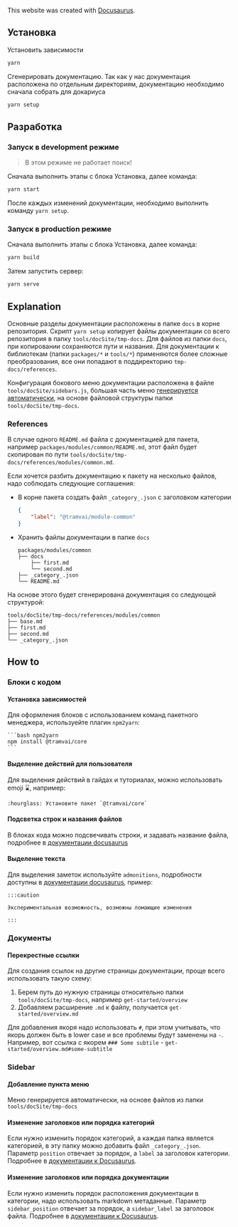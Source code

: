 This website was created with [Docusaurus](https://docusaurus.io/).

## Установка

Установить зависимости

```bash
yarn
```

Сгенерировать документацию. Так как у нас документация расположена по отдельным директориям, документацию необходимо сначала собрать для докариуса

```bash
yarn setup
```

## Разработка

### Запуск в development режиме

> В этом режиме не работает поиск!

Сначала выполнить этапы с блока Установка, далее команда:

```bash
yarn start
```

После каждых изменений документации, необходимо выполнить команду `yarn setup`.

### Запуск в production режиме

Сначала выполнить этапы с блока Установка, далее команда:

```bash
yarn build
```

Затем запустить сервер:

```bash
yarn serve
```

## Explanation

Основные разделы документации расположены в папке `docs` в корне репозитория.
Скрипт `yarn setup` копирует файлы документации со всего репозитория в папку `tools/docSite/tmp-docs`.
Для файлов из папки `docs`, при копировании сохраняются пути и названия.
Для документации к библиотекам (папки `packages/*` и `tools/*`) применяются более сложные преобразования, все они попадают в поддиректорию `tmp-docs/references`.

Конфигурация бокового меню документации расположена в файле `tools/docSite/sidebars.js`, большая часть меню [генерируется автоматически](https://docusaurus.io/docs/sidebar/autogenerated), на основе файловой структуры папки `tools/docSite/tmp-docs`.

### References

В случае одного `README.md` файла с документацией для пакета, например `packages/modules/common/README.md`, этот файл будет скопирован по пути `tools/docSite/tmp-docs/references/modules/common.md`.

Если хочется разбить документацию к пакету на несколько файлов, надо соблюдать следующие соглашения:

- В корне пакета создать файл `_category_.json` с заголовком категории

    ```json title="_category_.json"
    {
        "label": "@tramvai/module-common"
    }
    ```

- Хранить файлы документации в папке `docs`

    ```
    packages/modules/common
    ├── docs
        ├── first.md
        └── second.md
    ├── _category_.json
    └── README.md
    ```

На основе этого будет сгенерирована документация со следующей структурой:

```
tools/docSite/tmp-docs/references/modules/common
├── base.md
├── first.md
├── second.md
└── _category_.json
```

## How to

### Блоки с кодом

#### Установка зависимостей

Для оформления блоков с использованием команд пакетного менеджера, используейте плагин `npm2yarn`:

    ```bash npm2yarn
    npm install @tramvai/core
    ```

#### Выделение действий для пользователя

Для выделения действий в гайдах и туториалах, можно использовать emoji :hourglass:, например:

```
:hourglass: Установите пакет `@tramvai/core`
```

#### Подсветка строк и названия файлов

В блоках кода можно подсвечивать строки, и задавать название файла, подробнее в [документации docusaurus](https://docusaurus.io/docs/markdown-features/code-blocks#line-highlighting)

#### Выделение текста

Для выделения заметок используйте `admonitions`, подробности доступны в [документации docusaurus](https://docusaurus.io/docs/markdown-features/admonitions), пример:

```
:::caution

Экспериментальная возможность, возможны ломающие изменения

:::
```

### Документы

#### Перекрестные ссылки

Для создания ссылок на другие страницы документации, проще всего использовать такую схему:

1. Берем путь до нужную страницы относительно папки `tools/docSite/tmp-docs`, например `get-started/overview`
1. Добавляем расширение `.md` к файлу, получается `get-started/overview.md`

Для добавления якоря надо использовать `#`, при этом учитывать, что якорь должен быть в lower case и все проблемы будут заменены на `-`.
Например, вот ссылка с якорем `### Some subtile` - `get-started/overview.md#some-subtitle`

### Sidebar

#### Добавление пункта меню

Меню генерируется автоматически, на основе файлов из папки `tools/docSite/tmp-docs`

#### Изменение заголовков или порядка категорий

Если нужно изменить порядок категорий, а каждая папка является категорией, в эту папку можно добавить файл `_category_.json`.
Параметр `position` отвечает за порядок, а `label` за заголовок категории.
Подробнее в [документации к Docusaurus](https://docusaurus.io/docs/sidebar/autogenerated#autogenerated-sidebar-metadata).

#### Изменение заголовков или порядка документации

Если нужно изменить порядок расположения документации в категории, надо использовать markdown метаданные.
Параметр `sidebar_position` отвечает за порядок, а `sidebar_label` за заголовок файла.
Подробнее в [документации к Docusaurus](https://docusaurus.io/docs/sidebar/autogenerated#autogenerated-sidebar-metadata).
